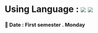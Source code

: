 # Using Language : <img src="https://img.shields.io/badge/C-1414A0?style=flat-square&logo=c&logoColor=white"/> <img src="https://img.shields.io/badge/C++-00599C?style=flat-square&logo=cplusplus&logoColor=white"/>
### 📆 Date : First semester . Monday
